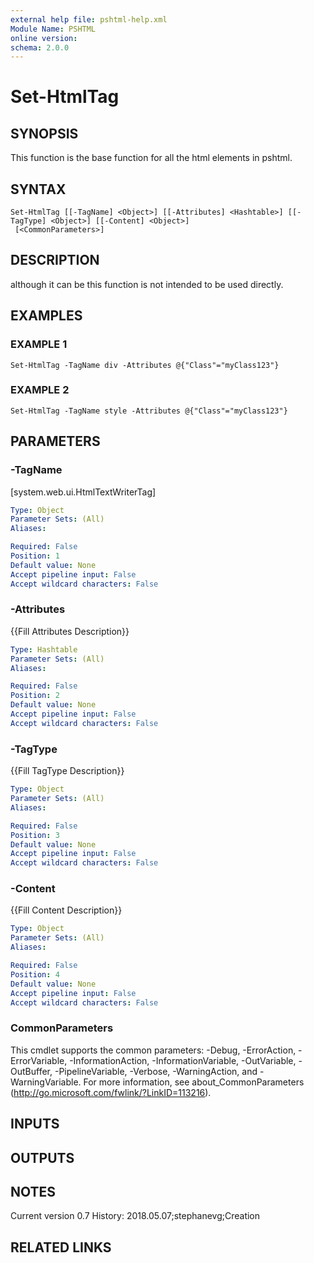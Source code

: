 ```yaml
---
external help file: pshtml-help.xml
Module Name: PSHTML
online version:
schema: 2.0.0
---
```


# Set-HtmlTag

## SYNOPSIS
This function is the base function for all the html elements in pshtml.

## SYNTAX

```
Set-HtmlTag [[-TagName] <Object>] [[-Attributes] <Hashtable>] [[-TagType] <Object>] [[-Content] <Object>]
 [<CommonParameters>]
```

## DESCRIPTION
although it can be this function is not intended to be used directly.

## EXAMPLES

### EXAMPLE 1
```
Set-HtmlTag -TagName div -Attributes @{"Class"="myClass123"}
```

### EXAMPLE 2
```
Set-HtmlTag -TagName style -Attributes @{"Class"="myClass123"}
```

## PARAMETERS

### -TagName
\[system.web.ui.HtmlTextWriterTag\]

```yaml
Type: Object
Parameter Sets: (All)
Aliases:

Required: False
Position: 1
Default value: None
Accept pipeline input: False
Accept wildcard characters: False
```

### -Attributes
{{Fill Attributes Description}}

```yaml
Type: Hashtable
Parameter Sets: (All)
Aliases:

Required: False
Position: 2
Default value: None
Accept pipeline input: False
Accept wildcard characters: False
```

### -TagType
{{Fill TagType Description}}

```yaml
Type: Object
Parameter Sets: (All)
Aliases:

Required: False
Position: 3
Default value: None
Accept pipeline input: False
Accept wildcard characters: False
```

### -Content
{{Fill Content Description}}

```yaml
Type: Object
Parameter Sets: (All)
Aliases:

Required: False
Position: 4
Default value: None
Accept pipeline input: False
Accept wildcard characters: False
```

### CommonParameters
This cmdlet supports the common parameters: -Debug, -ErrorAction, -ErrorVariable, -InformationAction, -InformationVariable, -OutVariable, -OutBuffer, -PipelineVariable, -Verbose, -WarningAction, and -WarningVariable.
For more information, see about_CommonParameters (http://go.microsoft.com/fwlink/?LinkID=113216).

## INPUTS

## OUTPUTS

## NOTES
Current version 0.7
   History:
        2018.05.07;stephanevg;Creation

## RELATED LINKS
